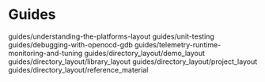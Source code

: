 # Guides

<div class="toctree" data-maxdepth="5">

guides/understanding-the-platforms-layout guides/unit-testing
guides/debugging-with-openocd-gdb
guides/telemetry-runtime-monitoring-and-tuning
guides/directory_layout/demo_layout
guides/directory_layout/library_layout
guides/directory_layout/project_layout
guides/directory_layout/reference_material

</div>